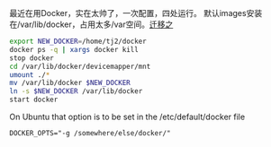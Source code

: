 最近在用Docker，实在太帅了，一次配置，四处运行。
默认images安装在/var/lib/docker，占用太多/var空间。[迁移之](https://github.com/docker/docker/issues/3127)

<!-- TEASER_END-->

```bash
export NEW_DOCKER=/home/tj2/docker
docker ps -q | xargs docker kill
stop docker
cd /var/lib/docker/devicemapper/mnt
umount ./*
mv /var/lib/docker $NEW_DOCKER
ln -s $NEW_DOCKER /var/lib/docker
start docker
```

On Ubuntu that option is to be set in the /etc/default/docker file

```
DOCKER_OPTS="-g /somewhere/else/docker/"
```